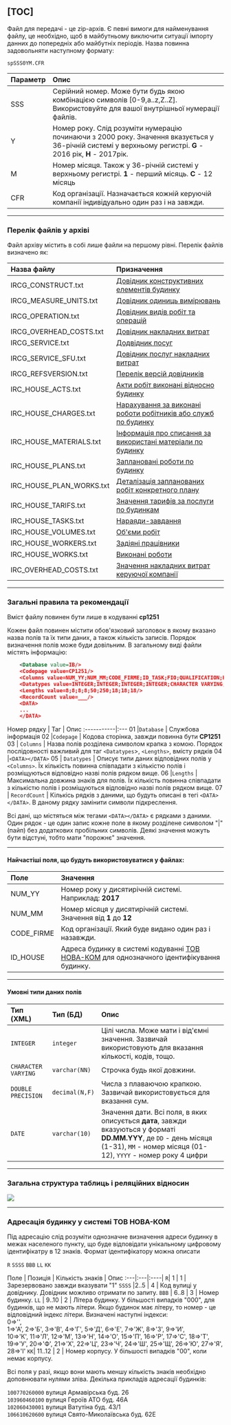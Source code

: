 [TOC]
---

Файл для передачі - це zip-архів. Є певні вимоги для найменування файлу, це необхідно, щоб в майбутньому виключити ситуації імпорту данних до попередніх або майбутніх періодів. Назва повинна задовольняти наступному формату:

    spSSS0YM.CFR

Параметр | Опис |
:---|:----
SSS | Серійний номер. Може бути будь якою комбінацією символів [0-9,a..z,Z..Z]. Використовуйте для вашої внутрішньої нумерації файлів. |
Y | Номер року. Слід розуміти нумерацію починаючи з 2000 року. Значення вказується у 36-річній системі у верхньому регистрі. **G** - 2016 рік,  **H** - 2017рік. |
M | Номер місяця. Також у 36-річній системі у верхньому регистрі. **1** - перший місяць. **С** - 12 місяць |
CFR | Код організації. Назначається кожній керуючій компанії індивідуально один раз і на завжди. |

* * *
### Перелік файлів у архіві
Файл архіву містить в собі лише файли на першому рівні. Перелік файлів визначено як:

Назва файлу               | Призначення
:-------------------------|:--------------
 IRCG_CONSTRUCT.txt       | [Довідник конструктивних елементів будинку](/Формат_файлу/Таблиця_IRCG_CONSTRUCT)
 IRCG_MEASURE_UNITS.txt   | [Довідник одиниць вимірювань](/Формат_файлу/Таблиця_IRCG_MEASURE_UNITS)
 IRCG_OPERATION.txt       | [Довідник видів робіт та операцій](/Формат_файлу/Таблиця_IRCG_OPERATION)
 IRCG_OVERHEAD_COSTS.txt  | [Довідник накладних витрат](/Формат_файлу/Таблиця_IRCG_OVERHEAD_COSTS)
 IRCG_SERVICE.txt         | [Додвідник посуг](/Формат_файлу/Таблиця_IRCG_SERVICE)
 IRCG_SERVICE_SFU.txt     | [Довідник послуг накладних витрат](/Формат_файлу/Таблиця_IRCG_SERVICE_SFU)
 IRCG_REFSVERSION.txt     | [Перелік версій довідників](/Формат_файлу/Таблиця_IRCG_REFSVERSION)
 IRC_HOUSE_ACTS.txt       | [Акти робіт виконані відносно будинку](/Формат_файлу/Таблиця_IRC_HOUSE_ACTS)
 IRC_HOUSE_CHARGES.txt    | [Нарахування за виконані роботи робітників або служб по будинку](/Формат_файлу/Таблиця_IRC_HOUSE_CHARGES)
 IRC_HOUSE_MATERIALS.txt  | [Інформація про списання за використані матеріали по будинку](/Формат_файлу/Таблиця_IRC_HOUSE_MATERIALS)
 IRC_HOUSE_PLANS.txt      | [Заплановані роботи по будинку](/Формат_файлу/Таблиця_IRC_HOUSE_PLANS)
 IRC_HOUSE_PLAN_WORKS.txt | [Деталізація запланованих робіт конкретного плану](/Формат_файлу/Таблиця_IRC_HOUSE_PLAN_WORKS)
 IRC_HOUSE_TARIFS.txt     | [Значення тарифів за послуги по будинкам](/Формат_файлу/Таблиця_IRC_HOUSE_TARIFS)
 IRC_HOUSE_TASKS.txt      | [Нараяди-завдання](/Формат_файлу/Таблиця_IRC_HOUSE_TASKS)
 IRC_HOUSE_VOLUMES.txt    | [Об'єми робіт](/Формат_файлу/Таблиця_IRC_HOUSE_VOLUMES)
 IRC_HOUSE_WORKERS.txt    | [Задіяні працівники](/Формат_файлу/Таблиця_IRC_HOUSE_WORKERS)
 IRC_HOUSE_WORKS.txt      | [Виконані роботи](/Формат_файлу/Таблиця_IRC_HOUSE_WORKS)
 IRC_OVERHEAD_COSTS.txt   | [Значення накладних витрат керуючої компанії](/Формат_файлу/Таблиця_IRCG_OVERHEAD_COSTS)

* * *
### Загальні правила та рекомендації

Вміст файлу повинен бути лише в кодуванні **cp1251**

Кожен файл повинен містити обов'язковий заголовок в якому вказано назва полів та їх типи даних, а також кількість записів. Порядок визначення полів може буди довільним. В загальному виді файли містять інформацію:

```XML
    <Database value=IB/>
    <Codepage value=CP1251/>
    <Columns value=NUM_YY;NUM_MM;CODE_FIRME;ID_TASK;FIO;QUALIFICATION;H_SALARY;H_ALLOCATION;H_CONSIGNMENT/>
    <Datatypes value=INTEGER;INTEGER;INTEGER;INTEGER;CHARACTER VARYING;CHARACTER VARYING;DOUBLE PRECISION;DOUBLE PRECISION;DOUBLE PRECISION/>
    <Lengths value=8;8;8;8;50;250;18;18;18/>
    <RecordCount value=___/>
    <DATA>
    ...
    </DATA>
```
Номер рядку | Таг | Опис
:-----------|:---
01 |`Database` | Службова інформація
02 |`Codepage` | Кодова сторінка, завжди повинна бути **CP1251**
03 | `Columns` | Назва полів розділена символом крапка з комою. Порядок послідовності важливий для таг `<Datatypes`>, `<Lengths>`, вмісту рядків 04 |`<DATA></DATA>`
05 | `Datatypes` | Описує типи даних відповідних полів у `<Columns>`. Їх кількість повинна співпадати з кількістю полів і розміщуються відповідно назві полів рядком вище.
06 |`Lengths` | Максимальна довжина знаків для полів. Їх кількість повинна співпадати з кількістю полів і розміщуються відповідно назві полів рядком вище.
07 | `RecordCount` | Кількісь рядків з даними, що будуть описані в тегі `<DATA></DATA>`. В даному рядку замінити символи підкреслення.


Всі дані, що містяться між тегами `<DATA></DATA>` є рядками з даними. Один рядок - це один запис кожне поле в якому розділене символом "|"(пайп) без додаткових пробільних символів. Деякі значення можуть бути відстуні, тобто мати "порожнє" значення.

* * *
#### Найчастіші поля, що будуть використовуватися у файлах:
Поле |Значення
:----|:-------
NUM_YY | Номер року у дисятирічній системі. Наприклад: __2017__
NUM_MM | Номер місяця у дисятирічній системі. Значення від __1__ до __12__
CODE_FIRME | Код організації. Який буде видано один раз і назавжди.
ID_HOUSE | Адреса будинку в системі кодуванні [ТОВ НОВА-КОМ](https://www.novakom.com.ua) для однозначного ідентифікування будинку.

* * *
#### Умовні типи даних полів
Тип (XML) | Тип (БД) | Опис
:---|:---|:----
`INTEGER` | `integer` | Цілі числа. Може мати і від'ємні значення. Зазвичай використовують для вказання кількості, кодів, тощо.
`CHARACTER VARYING` | `varchar(NN)` | Строчка будь якої довжини.
`DOUBLE PRECISION` | `decimal(N,F)` | Числа з плаваючою крапкою. Зазвичай використовується для вказання сум.
`DATE` | `varchar(10)` | Значення дати. Всі поля, в яких описується **дата**, завжди вказуються у форматі **DD.MM.YYY**, де `DD` - день місяця (1-31), `MM` - номер місяця (01-12), `YYYY` - номер року 4 цифри

* * *
### Загальна структура таблиць і реляційних відносин

<img src="/db-struct.png" />

* * *
### Адресація будинку у системі ТОВ НОВА-КОМ
Під адресацію слід розуміти однозначне визначення адреси будинку в межах населеного пункту, що буде відповідати унікальному цифровому ідентифікатру в 12 знаків. 
Формат ідентифікатору можна описати 

`R` `SSSS` `BBB` `LL` `KK`

 Поле | Позиція | Кількість знаків | Опис
:---|:---|:----|
`R`| 1 | 1 | Зарезервовано завжди вказувати "1"
`SSSS` |2..5 | 4 | Код вулиці у довіднику. Довідник можливо отримати по запиту.
`BBB` |  6..8 | 3 | Номер будинку.
`LL` | 9..10 | 2 | Літера будинку. У більшості випадків "000", для будинків, що не мають літери. Якщо будинок має літеру, то номер - це відповідний індекс літери. Визначені наступні індекси: <br/> 0=>'', <br/> 1=>'А',  2=>'Б',  3=>'В',  4=>'Г',  5=>'Д',  6=>'Е',  7=>'Ж',  8=>'З',  9=>'И', <br/> 10=>'К', 11=>'Л', 12=>'М', 13=>'Н', 14=>'О', 15=>'П', 16=>'Р', 17=>'С', 18=>'Т',<br/> 19=>'У', 20=>'Ф', 21=>'Х', 22=>'Ц', 23=>'Ч', 24=>'Ш', 25=>'Щ', 26=>'Ю', 27=>'Я', 28=>'І'
`KK`| 11..12 | 2 | Номер корпусу. У більшості випадків "00", коли немає корпусу.

Всі поля у разі, якщо вони мають меншу кількість знаків необхідно доповнювати нулями зліва. Декілька прикладів адресації будинків:

`100770260000` вулиця Армавірська буд. 26<br/>
`103960460100` вулиця Героїв АТО буд. 46А<br/>
`102060430001` вулиця Ватутіна буд. 43/1<br/>
`106610620600` вулиця Свято-Миколаївська буд. 62Е



